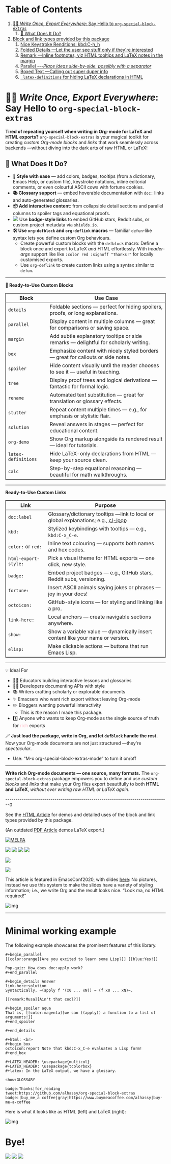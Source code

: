 
# Table of Contents

1.  [🧙‍♂️ *Write Once, Export Everywhere*: Say Hello to `org-special-block-extras`](#org943a769)
    1.  [🎁  What Does It Do?](#org51fbeda)
2.  [Block and link types provided by this package](#org03f1414)
    1.  [Nice Keystroke Renditions: kbd:C-h\_h](#org20db2d7)
    2.  [Folded Details &#x2014;Let the user see stuff only if they're interested](#orga63cf41)
    3.  [Remark —Inline footnotes, viz HTML tooltips and LaTeX notes in the margin](#orgda77e6c)
    4.  [Parallel ---*Place ideas side-by-side, possibly with a separator*](#orgefedc89)
    5.  [Boxed Text —Calling out super duper info](#org750e046)
    6.  [  `latex-definitions` for hiding LaTeX declarations in HTML](#orgcb3955a)

<style>
/* Using source blocks “C” as alias for Org */
pre.src-C:before { content: 'Org-mode Example!'; }
/* Execute this for alias: (add-to-list 'org-src-lang-modes '("org" . C)) */
</style>


<a id="org943a769"></a>

# 🧙‍♂️ *Write Once, Export Everywhere*: Say Hello to `org-special-block-extras`

**Tired of repeating yourself when writing in Org-mode for LaTeX and HTML
exports?** `org-special-block-extras` is your magical toolkit for
creating *custom Org-mode blocks* and *links* that work seamlessly
across backends &#x2014;without diving into the dark arts of raw HTML or
LaTeX!


<a id="org51fbeda"></a>

## 🎁  What Does It Do?

-   **🎨 Style with ease** &#x2014; add colors, badges, tooltips (from a dictionary, Emacs
    Help, or custom file), keystroke notations, inline editorial comments, or even
    colourful ASCII cows with fortune cookies.
-   **📚 Glossary support** &#x2014; embed hoverable documentation with `doc:` links and auto-generated glossaries.
-   **📦 Add interactive content**: from collapsible detail sections and parallel columns to spoiler tags and equational proofs.
-   <img src="https://img.shields.io/badge/Hello-World-nil?logo=nil"> Use **badge-style links** to embed GitHub stars, Reddit subs, or custom  project metadata via `shields.io`.
-   **🛠 Use `org-defblock` and `org-deflink` macros** &#x2014; familiar `defun`-like syntax lets you
    define custom Org behaviours.
    -   Create powerful custom blocks with the `defblock` macro: Define a block once
        and export to LaTeX *and* HTML effortlessly. With *header-args* support like
        like `:color red :signoff "Thanks!"` for locally customised exports.
    -   Use `org-deflink` to create custom links using a syntax similar to `defun`.

---

**🧱 Ready-to-Use Custom Blocks**

<table border="2" cellspacing="0" cellpadding="6" rules="groups" frame="hsides">


<colgroup>
<col  class="org-left" />

<col  class="org-left" />
</colgroup>
<thead>
<tr>
<th scope="col" class="org-left">Block</th>
<th scope="col" class="org-left">Use Case</th>
</tr>
</thead>
<tbody>
<tr>
<td class="org-left"><code>details</code></td>
<td class="org-left">Foldable sections &#x2014; perfect for hiding spoilers, proofs, or long explanations.</td>
</tr>

<tr>
<td class="org-left"><code>parallel</code></td>
<td class="org-left">Display content in multiple columns &#x2014; great for comparisons or saving space.</td>
</tr>

<tr>
<td class="org-left"><code>margin</code></td>
<td class="org-left">Add subtle explanatory tooltips or side remarks &#x2014; delightful for scholarly writing.</td>
</tr>

<tr>
<td class="org-left"><code>box</code></td>
<td class="org-left">Emphasize content with nicely styled borders &#x2014; great for callouts or side notes.</td>
</tr>

<tr>
<td class="org-left"><code>spoiler</code></td>
<td class="org-left">Hide content visually until the reader chooses to see it &#x2014; useful in teaching.</td>
</tr>

<tr>
<td class="org-left"><code>tree</code></td>
<td class="org-left">Display proof trees and logical derivations &#x2014; fantastic for formal logic.</td>
</tr>

<tr>
<td class="org-left"><code>rename</code></td>
<td class="org-left">Automated text substitution &#x2014; great for translation or glossary effects.</td>
</tr>

<tr>
<td class="org-left"><code>stutter</code></td>
<td class="org-left">Repeat content multiple times &#x2014; e.g., for emphasis or stylistic flair.</td>
</tr>

<tr>
<td class="org-left"><code>solution</code></td>
<td class="org-left">Reveal answers in stages &#x2014; perfect for educational content.</td>
</tr>

<tr>
<td class="org-left"><code>org-demo</code></td>
<td class="org-left">Show Org markup alongside its rendered result &#x2014; ideal for tutorials.</td>
</tr>

<tr>
<td class="org-left"><code>latex-definitions</code></td>
<td class="org-left">Hide LaTeX-only declarations from HTML &#x2014; keep your source clean.</td>
</tr>

<tr>
<td class="org-left"><code>calc</code></td>
<td class="org-left">Step-by-step equational reasoning &#x2014; beautiful for math walkthroughs.</td>
</tr>
</tbody>
</table>

---

**Ready-to-Use Custom Links**

<table border="2" cellspacing="0" cellpadding="6" rules="groups" frame="hsides">


<colgroup>
<col  class="org-left" />

<col  class="org-left" />
</colgroup>
<thead>
<tr>
<th scope="col" class="org-left">Link</th>
<th scope="col" class="org-left">Purpose</th>
</tr>
</thead>
<tbody>
<tr>
<td class="org-left"><code>doc:label</code></td>
<td class="org-left">Glossary/dictionary tooltips &#x2014;link to local or global explanations; e.g., <abbr class="tooltip" title="The Common Lisp ‘loop’ macro.<br>Valid clauses include:<br>&emsp;For clauses:<br>&emsp;&emsp;for VAR from/upfrom/downfrom EXPR1 to/upto/downto/above/below EXPR2<br>&emsp;&emsp;&emsp;&emsp;[by EXPR3]<br>&emsp;&emsp;for VAR = EXPR1 then EXPR2<br>&emsp;&emsp;for VAR in/on/in-ref LIST [by FUNC]<br>&emsp;&emsp;for VAR across/across-ref ARRAY<br>&emsp;&emsp;for VAR being:<br>&emsp;&emsp;&emsp;the elements of/of-ref SEQUENCE [using (index VAR2)]<br>&emsp;&emsp;&emsp;the symbols [of OBARRAY]<br>&emsp;&emsp;&emsp;the hash-keys/hash-values of HASH-TABLE [using (hash-values/hash-keys V2)]<br>&emsp;&emsp;&emsp;the key-codes/key-bindings/key-seqs of KEYMAP [using (key-bindings VAR2)]<br>&emsp;&emsp;&emsp;the overlays/intervals [of BUFFER] [from POS1] [to POS2]<br>&emsp;&emsp;&emsp;the frames/buffers<br>&emsp;&emsp;&emsp;the windows [of FRAME]<br>&emsp;Iteration clauses:<br>&emsp;&emsp;repeat INTEGER<br>&emsp;&emsp;while/until/always/never/thereis CONDITION<br>&emsp;Accumulation clauses:<br>&emsp;&emsp;collect/append/nconc/concat/vconcat/count/sum/maximize/minimize FORM<br>&emsp;&emsp;&emsp;[into VAR]<br>&emsp;Miscellaneous clauses:<br>&emsp;&emsp;with VAR = INIT<br>&emsp;&emsp;if/when/unless COND CLAUSE [and CLAUSE]... else CLAUSE [and CLAUSE...]<br>&emsp;&emsp;named NAME<br>&emsp;&emsp;initially/finally [do] EXPRS...<br>&emsp;&emsp;do EXPRS...<br>&emsp;&emsp;[finally] return EXPR<br><br>For more details, see Info node ‘(cl)Loop Facility’.<br><br>(fn CLAUSE...)">cl-loop</abbr></td>
</tr>

<tr>
<td class="org-left"><code>kbd:</code></td>
<td class="org-left">Stylized keybindings with tooltips &#x2014; e.g., <code>kbd:C-x_C-e</code>.</td>
</tr>

<tr>
<td class="org-left"><code>color:</code> or <code>red:</code></td>
<td class="org-left">Inline text colouring &#x2014; supports both names and hex codes.</td>
</tr>

<tr>
<td class="org-left"><code>html-export-style:</code></td>
<td class="org-left">Pick a visual theme for HTML exports &#x2014; one click, new style.</td>
</tr>

<tr>
<td class="org-left"><code>badge:</code></td>
<td class="org-left">Embed project badges &#x2014; e.g., GitHub stars, Reddit subs, versioning.</td>
</tr>

<tr>
<td class="org-left"><code>fortune:</code></td>
<td class="org-left">Insert ASCII animals saying jokes or phrases &#x2014; joy in your docs!</td>
</tr>

<tr>
<td class="org-left"><code>octoicon:</code></td>
<td class="org-left">GitHub-style icons &#x2014; for styling and linking like a pro.</td>
</tr>

<tr>
<td class="org-left"><code>link-here:</code></td>
<td class="org-left">Local anchors &#x2014; create navigable sections anywhere.</td>
</tr>

<tr>
<td class="org-left"><code>show:</code></td>
<td class="org-left">Show a variable value &#x2014; dynamically insert content like your name or version.</td>
</tr>

<tr>
<td class="org-left"><code>elisp:</code></td>
<td class="org-left">Make clickable actions &#x2014; buttons that run Emacs Lisp.</td>
</tr>
</tbody>
</table>

---

💡 Ideal For

-   🧑‍🏫 Educators building interactive lessons and glossaries
-   🧑‍💻 Developers documenting APIs with style
-   📚 Writers crafting scholarly or explorable documents
-   ✨ Emacsers who want rich export without leaving Org-mode
-   ✏️ Bloggers wanting powerful interactivity
    -   This is *the* reason I made this package.
-   1️⃣ Anyone who wants to keep Org-mode as the single source of truth for <span style="color:pink;">rich</span>
    exports

🪄 **Just load the package, write in Org, and let `defblock` handle the
rest.** Now your Org-mode documents are not just structured &#x2014;they're
*spectacular*.

- Use: “M-x org-special-block-extras-mode” to turn it on/off

---

**Write rich Org-mode documents &#x2014; one source, many formats.**
The `org-special-block-extras` package empowers you to define and use
*custom blocks* and *links* that make your Org files export beautifully
to both **HTML and LaTeX**, *without ever writing raw HTML or LaTeX
again*.


--------------------------------------------------------------------------------0

See the [HTML Article](https://alhassy.github.io/org-special-block-extras)
for demos and detailed uses of the block and link types provided by this package.

(An outdated [PDF
Article](https://alhassy.github.io/org-special-block-extras/index.pdf) demos
LaTeX export.)


<a href="https://melpa.org/#/org-special-block-extras"><img alt="MELPA" src="https://melpa.org/packages/org-special-block-extras-badge.svg"/></a>


<p>
<a href="https://www.gnu.org/licenses/gpl-3.0.en.html"><img src="https://img.shields.io/badge/license-GNU_3-informational?logo=read-the-docs"></a>
<a href="https://github.com/alhassy/emacs.d#what-does-literate-programming-look-like"><img src="https://img.shields.io/badge/docs-literate-success?logo=read-the-docs"></a>
<a href="https://twitter.com/intent/tweet?text=This looks super neat (•̀ᴗ•́)و::&url=https://github.com/alhassy/org-special-block-extras"><img src="https://img.shields.io/twitter/url?url=https://github.com/alhassy/org-special-block-extras"></a>
<a href="https://github.com/alhassy/org-special-block-extras/issues"><img src="https://img.shields.io/badge/contributions-welcome-green?logo=nil"></a>
</p>

<a href="https://www.buymeacoffee.com/alhassy"><img src="https://img.shields.io/badge/-buy_me_a%C2%A0coffee-gray?logo=buy-me-a-coffee"></a>
</p>

<p>
<a href="https://youtu.be/BQdNhtJSbqk"><img src="https://img.shields.io/badge/EmacsConf-2020-informational?logo=youtube"></a>
</p>
</div>

This article is featured in EmacsConf2020, with slides [here](https://alhassy.github.io/org-special-block-extras/emacs-conf-2020):
 No pictures, instead we use this system to make the  slides
 have a variety of styling information; i.e., we write Org
 and the result looks nice. “Look ma, no HTML required!”

![img](images/minimal-working-example-multiforms.png "Write in Emacs using Org-mode, export beautifully to HTML or LaTeX")


--------------------------------------------------------------------------------


<a id="Minimal-working-example"></a>

# Minimal working example

The following example showcases the prominent features of this library.

    #+begin_parallel
    [[color:orange][Are you excited to learn some Lisp?]] [[blue:Yes!]]

    Pop-quiz: How does doc:apply work?
    #+end_parallel

    #+begin_details Answer
    link-here:solution
    Syntactically, ~(apply f '(x0 ... xN)) = (f x0 ... xN)~.

    [[remark:Musa][Ain't that cool?]]

    #+begin_spoiler aqua
    That is, [[color:magenta][we can ((apply)) a function to a list of arguments!]]
    #+end_spoiler

    #+end_details

    #+html: <br>
    #+begin_box
    octoicon:report Note that kbd:C-x_C-e evaluates a Lisp form!
    #+end_box

    #+LATEX_HEADER: \usepackage{multicol}
    #+LATEX_HEADER: \usepackage{tcolorbox}
    #+latex: In the LaTeX output, we have a glossary.

    show:GLOSSARY

    badge:Thanks|for_reading
    tweet:https://github.com/alhassy/org-special-block-extras
    badge:|buy_me_a coffee|gray|https://www.buymeacoffee.com/alhassy|buy-me-a-coffee

Here is what it looks like as HTML (left) and LaTeX (right):

![img](images/minimal-working-example.png)


<a id="Bye"></a>

# Bye!

<img src="https://img.shields.io/badge/thanks-for_reading-nil?logo=nil">
<a href="https://twitter.com/intent/tweet?text=This looks super neat (•̀ᴗ•́)و::&url=https://github.com/alhassy/org-special-block-extras"><img src="https://img.shields.io/twitter/url?url=https://github.com/alhassy/org-special-block-extras"></a>
<a href="https://www.buymeacoffee.com/alhassy"><img src="https://img.shields.io/badge/-buy_me_a%C2%A0coffee-gray?logo=buy-me-a-coffee"></a>
